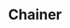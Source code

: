 ---
title: "Chainer"
chapter: true
weight: 3
description: We will start by setting up your AWS account to develop robot applications with AWS RoboMaker. 
---